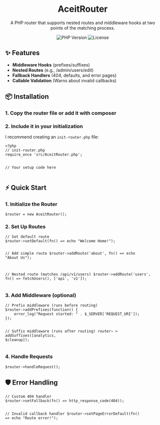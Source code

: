 <div align="center">
  <h1>AceitRouter</h1>
  <p>A PHP router that supports nested routes and middleware hooks at two points of the matching process.</p>
  
  <div>
    <img src="https://img.shields.io/badge/PHP-8.0+-777BB4?logo=php" alt="PHP Version">
    <img src="https://img.shields.io/badge/License-MIT-blue.svg" alt="License">
  </div>
</div>

<h2>✨ Features</h2>
<ul>
  <li><strong>Middleware Hooks</strong> (prefixes/suffixes)</li>
  <li><strong>Nested Routes</strong> (e.g., /admin/users/edit)</li>
  <li><strong>Fallback Handlers</strong> (404, defaults, and error pages)</li>
  <li><strong>Callable Validation</strong> (Warns about invalid callbacks)</li>
</ul>

<h2>📦 Installation</h2>

<h3>1. Copy the router file or add it with composer</h3>


<h3>2. Include it in your initialization</h3>
<p>I recommend creating an <code>init-router.php</code> file:</p>
<pre><code class="language-php">&lt;?php
// init-router.php
require_once 'src/AceitRouter.php';

// Your setup code here
</code></pre>

<h2>⚡ Quick Start</h2>

<h3>1. Initialize the Router</h3>
<pre><code class="language-php">$router = new AceitRouter();</code></pre>

<h3>2. Set Up Routes</h3>
<pre><code class="language-php">// Set default route
$router->setDefault(fn() => echo "Welcome Home!");

// Add simple route
$router->addRoute('about', fn() => echo "About Us");

// Nested route (matches /api/v1/users)
$router->addRoute('users', fn() => fetchUsers(), ['api', 'v1']);</code></pre>

<h3>3. Add Middleware (optional)</h3>
<pre><code class="language-php">// Prefix middleware (runs before routing)
$router->addPrefixes(function() {
    error_log("Request started: " . $_SERVER['REQUEST_URI']);
});

// Suffix middleware (runs after routing)
$router->addSuffixes([$analytics, $cleanup]);</code></pre>

<h3>4. Handle Requests</h3>
<pre><code class="language-php">$router->handleRequest();</code></pre>

<h2>🛡️ Error Handling</h2>
<pre><code class="language-php">// Custom 404 handler
$router->setFallback(fn() => http_response_code(404));

// Invalid callback handler
$router->setPageErrorDefault(fn() => echo "Route error!");</code></pre>


